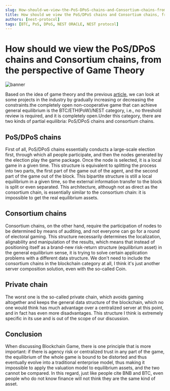 ```yaml
---
slug: How-should-we-view-the-PoS-DPoS-chains-and-Consortium-chains-from-the-perspective-of-Game-Theory
title: How should we view the PoS/DPoS chains and Consortium chains, from the perspective of Game Theory.
authors: [nest-protocol]
tags: [BTC, PoS, DPoS, NEST ORACLE, NEST protocol]
---
```


# How should we view the PoS/DPoS chains and Consortium chains, from the perspective of Game Theory

![banner](https://bafybeieovdyocsldosi7n3dcpog5leftxwihze34kazoskpgda6jlmknty.ipfs.w3s.link/banner_3.jpg)

Based on the idea of game theory and the previous [article](https://nestprotocol.org/blog/What-make-tokens-an-asset-Game-theory-and-Equilibrium), we can look at some projects in the industry by gradually increasing or decreasing the constraints.the completely open non-cooperative game that can achieve general equilibrium is the BTC/ETH(PoW)/NEST category, i.e., no threshold review is required, and it is completely open.Under this category, there are two kinds of partial equilibria: PoS/DPoS chains and consortium chains.
 
## PoS/DPoS chains

First of all, PoS/DPoS chains essentially conducts a large-scale election first, through which all people participate, and then the nodes generated by the election play the game package. Once the node is selected, it is a local game in a given time. This structure is equivalent to splitting the process into two parts, the first part of the game out of the agent, and the second part of the game out of the block. This bipartite structure is still a local equilibrium in a given time, so the external information transfer to the block is split or even separated. This architecture, although not as direct as the consortium chain, is essentially similar to the consortium chain: it is impossible to get the real equilibrium assets.
 
## Consortium chains

Consortium chains, on the other hand, require the participation of nodes to be determined by means of auditing, and not everyone can go for a round of electoral gaming. This structure necessarily determines the localization, alignability and manipulation of the results, which means that instead of positioning itself as a brand-new risk-return structure (equilibrium asset) in the general equilibrium sense, it is trying to solve certain application problems with a different data structure. We don't need to include the consortium chains in the blockchain category at all, I think it's just another server composition solution, even with the so-called Coin.

## Private chain

The worst one is the so-called private chain, which avoids gaming altogether and keeps the general data structure of the blockchain, which no one would think has much advantage over a centralized server at this point, and in fact has even more disadvantages. This structure I think is extremely specific in its use and is out of the scope of our discussion.
 
## Conclusion

When discussing Blockchain Game, there is one principle that is more important: if there is agency risk or centralized trust in any part of the game, the equilibrium of the whole game is bound to be distorted and thus eventually evolve into a traditional enterprise model, thus making it impossible to apply the valuation model to equilibrium assets, and the two cannot be compared. In this regard, just like people cite BNB and BTC, even people who do not know finance will not think they are the same kind of asset.
